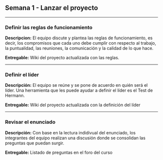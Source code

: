 ## Semana 1 - Lanzar el proyecto

---

### Definir las reglas de funcionamiento

**Descripcion:** El equipo discute y plantea las reglas de funcionamiento, es decir, los compromisos que cada uno debe cumplir con respecto al trabajo, la puntualidad, las reuniones, la comunicación y la calidad de lo que hace.

**Entregable:** Wiki del proyecto actualizada con las reglas.

---

### Definir el líder

**Descripción:** El equipo se reúne y se pone de acuerdo en quién será el líder. Una herramienta que les puede ayudar a definir el líder es el Test de Hermann.

**Entregable:** Wiki del proyecto actualizada con la definición del líder

---

### Revisar el enunciado

**Descripción:** Con base en la lectura indidivual del enunciado, los integrantes del equipo realizan una discusión donde se consolidan las preguntas que puedan surgir.

**Entregable:** Listado de preguntas en el foro del curso
